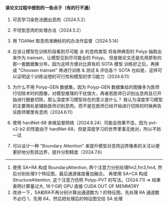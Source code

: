 #### 读论文过程中想到的一些点子（有的行不通）
1. 可否学习染色法圈出息肉（2024.5.2）

2. 平坦型息肉的处理办法（2024.5.2）

3. 用 TGANet 取息肉准确标的的办法作监督（2024.5.14）

4. 应该让模型在训练阶段看到尽可能 全 的息肉类型
    将各种典型的 Polyp 抽取出来作为 trainset，让模型见到尽可能全的 Polyp。
    但是做论文还是先用原有的那一套数据集分布，因为这样方便对比原有的 SOTA 模型
    训练好之后，再换成 "Choosen trainset" 再进行训练 & 测试 & 评估各个 SOTA 也如是，这样可以证明这个训练设想的可行性和模型的学习能力（2024.6.11）

5. 为什么不用 Polyp-GEN 数据集，因为 Polyp-GEN 数据集给的图像多为医师行切除术时的图像，对模型推理的干扰很大，再者若医师已识别出息肉且已开始进行圈套切除，那么深度学习模型存在的意义是什么？
     我认为深度学习模型的主要用处是辅助医师识别息肉，而不是在医师已经开始进行切除的时候再告诉医师哪里有息肉（2024.6.11）

6. 使用 hardNet-68 来做监督网络（2024.6.24）可能会效果不佳，因为 pvt-v2-b2 的性能由于 hardNet-68，但是深度学习的世界里事无绝对，所以不妨一试

7. 可以设计一种 "Boundary Attention" 来提升模型对息肉边界像素的关注以便更好地分割其边界，提升分割精度（2024.7.6）
***

1. 使用 SA+RA 构成 BoundaryAttention, 两个注意力分别处理fm2,fm3,fm4, 然后分别处理3个特征图，最后通道维度叠加融合。
再使用 SA+CA 构成 StructureAttention, 这个注意力仿照 Polyp-PVT 的写法。(2024.7.1)
=> 结果表明计算量过大, 16个G的 GPU 直接 CUDA OUT OF MEMMORY
2. 改进一下，SA和RA不再分别计算出通道数为 1 的特征图，先处理 RA 通道数不必归 1，先用 64，然后把处理后的特征图交给 SA 处理
